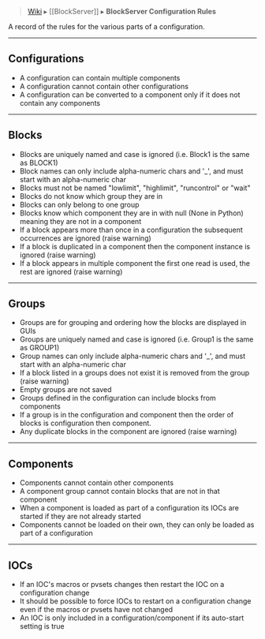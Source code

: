 > [Wiki](Home) ▸ [[BlockServer]] ▸ **BlockServer Configuration Rules**

A record of the rules for the various parts of a configuration.

--------------
Configurations
--------------

* A configuration can contain multiple components
* A configuration cannot contain other configurations
* A configuration can be converted to a component only if it does not contain any components

------
Blocks
------

* Blocks are uniquely named and case is ignored (i.e. Block1 is the same as BLOCK1)
* Block names can only include alpha-numeric chars and '_', and must start with an alpha-numeric char
* Blocks must not be named "lowlimit", "highlimit", "runcontrol" or "wait"
* Blocks do not know which group they are in
* Blocks can only belong to one group
* Blocks know which component they are in with null (None in Python) meaning they are not in a component
* If a block appears more than once in a configuration the subsequent occurrences are ignored (raise warning)
* If a block is duplicated in a component then the component instance is ignored (raise warning)
* If a block appears in multiple component the first one read is used, the rest are ignored (raise warning)

------
Groups
------

* Groups are for grouping and ordering how the blocks are displayed in GUIs
* Groups are uniquely named and case is ignored (i.e. Group1 is the same as GROUP1)
* Group names can only include alpha-numeric chars and '_', and must start with an alpha-numeric char
* If a block listed in a groups does not exist it is removed from the group (raise warning)
* Empty groups are not saved
* Groups defined in the configuration can include blocks from components
* If a group is in the configuration and component then the order of blocks is configuration then component.
* Any duplicate blocks in the component are ignored (raise warning)

----------
Components
----------

* Components cannot contain other components
* A component group cannot contain blocks that are not in that component
* When a component is loaded as part of a configuration its IOCs are started if they are not already started
* Components cannot be loaded on their own, they can only be loaded as part of a configuration

----
IOCs
----

* If an IOC's macros or pvsets changes then restart the IOC on a configuration change
* It should be possible to force IOCs to restart on a configuration change even if the macros or pvsets have not changed
* An IOC is only included in a configuration/component if its auto-start setting is true

